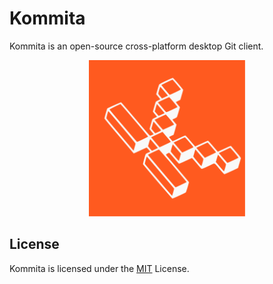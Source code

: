 # Kommita

Kommita is an open-source cross-platform desktop Git client.

<center><img src='assets/logo.svg'  alt='Kommita Logo' width="250" height="250"/></center>

## License

Kommita is licensed under the [MIT](/LICENSE) License.
